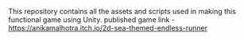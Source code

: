 This repository contains all the assets and scripts used in making this functional game using Unity.
published game link - https://anikamalhotra.itch.io/2d-sea-themed-endless-runner

